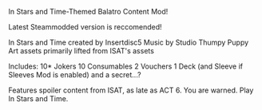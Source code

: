 In Stars and Time-Themed Balatro Content Mod!

Latest Steammodded version is reccomended!

In Stars and Time created by Insertdisc5
Music by Studio Thumpy Puppy
Art assets primarily lifted from ISAT's assets

Includes:
10* Jokers
10 Consumables
2 Vouchers
1 Deck (and Sleeve if Sleeves Mod is enabled)
and a secret...?

Features spoiler content from ISAT, as late as ACT 6. 
You are warned. 
Play In Stars and Time.
